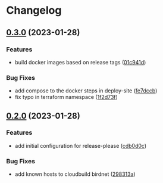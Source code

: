 # Changelog

## [0.3.0](https://github.com/dsgt-birdclef/birdclef-2023/compare/app-v0.2.0...app-v0.3.0) (2023-01-28)


### Features

* build docker images based on release tags ([01c941d](https://github.com/dsgt-birdclef/birdclef-2023/commit/01c941dd1c618419d8e798a2fcdc19717943a18c))


### Bug Fixes

* add compose to the docker steps in deploy-site ([fe7dccb](https://github.com/dsgt-birdclef/birdclef-2023/commit/fe7dccb4742126fbe69caa550cacbe22da01700e))
* fix typo in terraform namespace ([1f2d73f](https://github.com/dsgt-birdclef/birdclef-2023/commit/1f2d73f8dfcf3a695e1771a5b20c9411f1fdd4d8))

## [0.2.0](https://github.com/dsgt-birdclef/birdclef-2023/compare/app-v0.1.0...app-v0.2.0) (2023-01-28)


### Features

* add initial configuration for release-please ([cdb0d0c](https://github.com/dsgt-birdclef/birdclef-2023/commit/cdb0d0cea6a852f5f0f5ada1358220811f548f94))


### Bug Fixes

* add known hosts to cloudbuild birdnet ([298313a](https://github.com/dsgt-birdclef/birdclef-2023/commit/298313ab37e99ad581cbc218d231487aa2b96b9d))
